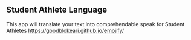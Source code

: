 ## Student Athlete Language

This app will translate your text into comprehendable speak for Student Athletes
https://goodblokeari.github.io/emojify/
